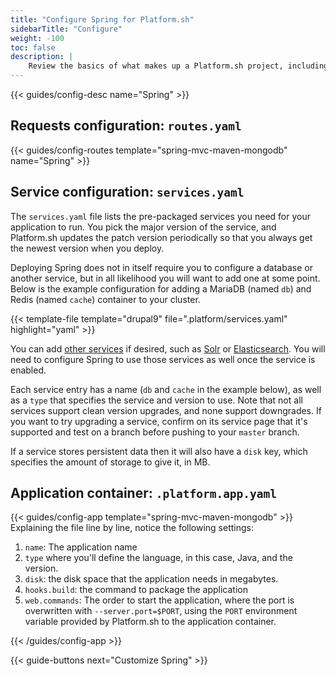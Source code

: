 ```yaml
---
title: "Configure Spring for Platform.sh"
sidebarTitle: "Configure"
weight: -100
toc: false
description: |
    Review the basics of what makes up a Platform.sh project, including its three principle configuration files and how to define them for Spring.
---
```


{{< guides/config-desc name="Spring" >}}

## Requests configuration: `routes.yaml`

{{< guides/config-routes template="spring-mvc-maven-mongodb" name="Spring" >}}

## Service configuration: `services.yaml`

The `services.yaml` file lists the pre-packaged services you need for your application to run. You pick the major version of the service, and Platform.sh updates the patch version periodically so that you always get the newest version when you deploy.

Deploying Spring does not in itself require you to configure a database or another service, but in all likelihood you will want to add one at some point. Below is the example configuration for adding a MariaDB (named `db`) and Redis (named `cache`) container to your cluster. 

{{< template-file template="drupal9" file=".platform/services.yaml" highlight="yaml" >}}

You can add [other services](/configuration/services/_index.md) if desired, such as [Solr](/configuration/services/solr.md) or [Elasticsearch](/configuration/services/elasticsearch.md). You will need to configure Spring to use those services as well once the service is enabled.

Each service entry has a name (`db` and `cache` in the example below), as well as a `type` that specifies the service and version to use.  Note that not all services support clean version upgrades, and none support downgrades.  If you want to try upgrading a service, confirm on its service page that it's supported and test on a branch before pushing to your `master` branch.

If a service stores persistent data then it will also have a `disk` key, which specifies the amount of storage to give it, in MB.

## Application container: `.platform.app.yaml`

{{< guides/config-app template="spring-mvc-maven-mongodb" >}}
Explaining the file line by line, notice the following settings:

1. `name`: The application name
2. `type` where you'll define the language, in this case, Java, and the version.
3. `disk`: the disk space that the application needs in megabytes.
4. `hooks.build`: the command to package the application
5. `web.commands`: The order to start the application, where the port is overwritten with `--server.port=$PORT`, using the `PORT` environment variable provided by Platform.sh to the application container.

{{< /guides/config-app >}}

{{< guide-buttons next="Customize Spring" >}}
